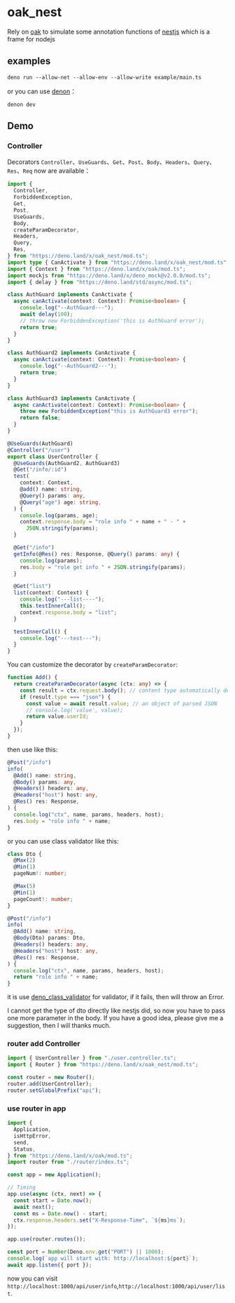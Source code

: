 # oak_nest

Rely on [oak](https://deno.land/x/oak) to simulate some annotation functions of [nestjs](https://docs.nestjs.com/) which is a frame for nodejs

## examples

```
deno run --allow-net --allow-env --allow-write example/main.ts
```

or you can use [denon](https://deno.land/x/denon)：

```
denon dev
```

## Demo

### Controller

Decorators `Controller`、`UseGuards`、`Get`、`Post`、`Body`、`Headers`、`Query`、`Res`、`Req` now are available：

```ts
import {
  Controller,
  ForbiddenException,
  Get,
  Post,
  UseGuards,
  Body,
  createParamDecorator,
  Headers,
  Query,
  Res,
} from "https://deno.land/x/oak_nest/mod.ts";
import type { CanActivate } from "https://deno.land/x/oak_nest/mod.ts";
import { Context } from "https://deno.land/x/oak/mod.ts";
import mockjs from "https://deno.land/x/deno_mock@v2.0.0/mod.ts";
import { delay } from "https://deno.land/std/async/mod.ts";

class AuthGuard implements CanActivate {
  async canActivate(context: Context): Promise<boolean> {
    console.log("--AuthGuard---");
    await delay(100);
    // throw new ForbiddenException('this is AuthGuard error');
    return true;
  }
}

class AuthGuard2 implements CanActivate {
  async canActivate(context: Context): Promise<boolean> {
    console.log("--AuthGuard2---");
    return true;
  }
}

class AuthGuard3 implements CanActivate {
  async canActivate(context: Context): Promise<boolean> {
    throw new ForbiddenException("this is AuthGuard3 error");
    return false;
  }
}

@UseGuards(AuthGuard)
@Controller("/user")
export class UserController {
  @UseGuards(AuthGuard2, AuthGuard3)
  @Get("/info/:id")
  test(
    context: Context,
    @add() name: string,
    @Query() params: any,
    @Query("age") age: string,
  ) {
    console.log(params, age);
    context.response.body = "role info " + name + " - " +
      JSON.stringify(params);
  }

  @Get("/info")
  getInfo(@Res() res: Response, @Query() params: any) {
    console.log(params);
    res.body = "role get info " + JSON.stringify(params);
  }

  @Get("list")
  list(context: Context) {
    console.log("---list----");
    this.testInnerCall();
    context.response.body = "list";
  }

  testInnerCall() {
    console.log("---test---");
  }
}
```

You can customize the decorator by `createParamDecorator`: 
```ts
function Add() {
  return createParamDecorator(async (ctx: any) => {
    const result = ctx.request.body(); // content type automatically detected
    if (result.type === "json") {
      const value = await result.value; // an object of parsed JSON
      // console.log('value', value);
      return value.userId;
    }
  });
}
```
then use like this:
```ts
@Post("/info")
info(
  @Add() name: string,
  @Body() params: any,
  @Headers() headers: any,
  @Headers("host") host: any,
  @Res() res: Response,
) {
  console.log("ctx", name, params, headers, host);
  res.body = "role info " + name;
}
```

or you can use class validator like this:
```ts
class Dto {
  @Max(2)
  @Min(1)
  pageNum!: number;

  @Max(5)
  @Min(1)
  pageCount!: number;
}

@Post("/info")
info(
  @Add() name: string,
  @Body(Dto) params: Dto,
  @Headers() headers: any,
  @Headers("host") host: any,
  @Res() res: Response,
) {
  console.log("ctx", name, params, headers, host);
  return "role info " + name;
}
```
it is use [deno_class_validator](https://deno.land/x/deno_class_validator@v0.0.1) for validator, if it fails, then will throw an Error.

I cannot get the type of dto directly like nestjs did, so now you have to pass one more parameter in the body. If you have a good idea, please give me a suggestion, then I will thanks much.

### router add Controller

```ts
import { UserController } from "./user.controller.ts";
import { Router } from "https://deno.land/x/oak_nest/mod.ts";

const router = new Router();
router.add(UserController);
router.setGlobalPrefix("api");
```

### use router in app

```ts
import {
  Application,
  isHttpError,
  send,
  Status,
} from "https://deno.land/x/oak/mod.ts";
import router from "./router/index.ts";

const app = new Application();

// Timing
app.use(async (ctx, next) => {
  const start = Date.now();
  await next();
  const ms = Date.now() - start;
  ctx.response.headers.set("X-Response-Time", `${ms}ms`);
});

app.use(router.routes());

const port = Number(Deno.env.get("PORT") || 1000);
console.log(`app will start with: http://localhost:${port}`);
await app.listen({ port });
```

now you can visit `http://localhost:1000/api/user/info`,`http://localhost:1000/api/user/list`.
